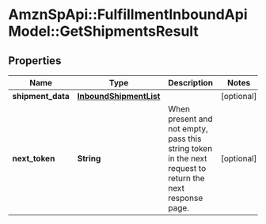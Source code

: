 # AmznSpApi::FulfillmentInboundApiModel::GetShipmentsResult

## Properties
Name | Type | Description | Notes
------------ | ------------- | ------------- | -------------
**shipment_data** | [**InboundShipmentList**](InboundShipmentList.md) |  | [optional] 
**next_token** | **String** | When present and not empty, pass this string token in the next request to return the next response page. | [optional] 

